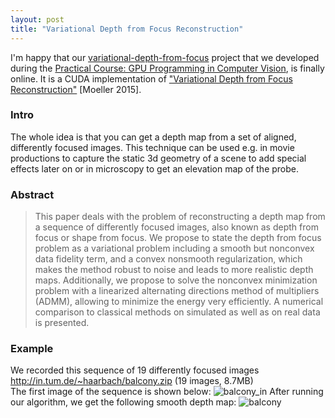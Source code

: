 ```yaml
---
layout: post
title: "Variational Depth from Focus Reconstruction"
---
```


I'm happy that our [variational-depth-from-focus](variational-depth-from-focus) project that we developed during the [Practical Course: GPU Programming in Computer Vision](http://vision.in.tum.de/teaching/ss2014/gpucourse_ss2014), is finally online. It is a CUDA implementation of ["Variational Depth from Focus Reconstruction"](https://arxiv.org/pdf/1408.0173v2.pdf) [Moeller 2015].

### Intro
The whole idea is that you can get a depth map from a set of aligned, differently focused images. This technique can be used e.g. in movie productions to capture the static 3d geometry of a scene to add special effects later on or in microscopy to get an elevation map of the probe.

### Abstract
>This paper deals with the problem of reconstructing a depth map from a sequence of differently focused images, also known as depth from focus or shape from focus. We propose to state the depth from focus problem as a variational problem including a smooth but nonconvex data fidelity term, and a convex nonsmooth regularization, which makes the method robust to noise and leads to more realistic depth maps. Additionally, we propose to solve the nonconvex minimization problem with a linearized alternating directions method of multipliers (ADMM), allowing to minimize the energy very efficiently. A numerical comparison to classical methods on simulated as well as on real data is presented.

### Example
We recorded this sequence of 19 differently focused images http://in.tum.de/~haarbach/balcony.zip (19 images, 8.7MB)  
The first image of the sequence is shown below:
![balcony_in](http://home.in.tum.de/~haarbach/balcony_0002.jpg)
After running our algorithm, we get the following smooth depth map:
![balcony](https://raw.githubusercontent.com/adrelino/variational-depth-from-focus/master/samples/results/balcony.png)




